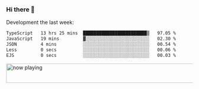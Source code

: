 ### Hi there 👋

Development the last week:
<!--START_SECTION:waka-->

```txt
TypeScript   13 hrs 25 mins  ████████████████████████▒   97.05 %
JavaScript   19 mins         ▓░░░░░░░░░░░░░░░░░░░░░░░░   02.30 %
JSON         4 mins          ░░░░░░░░░░░░░░░░░░░░░░░░░   00.54 %
Less         0 secs          ░░░░░░░░░░░░░░░░░░░░░░░░░   00.06 %
EJS          0 secs          ░░░░░░░░░░░░░░░░░░░░░░░░░   00.03 %
```

<!--END_SECTION:waka-->

<!--
**JASONPANGGO/jasonpanggo** is a ✨ _special_ ✨ repository because its `README.md` (this file) appears on your GitHub profile.

Here are some ideas to get you started:

- 🔭 I’m currently working on ...
- 🌱 I’m currently learning ...
- 👯 I’m looking to collaborate on ...
- 🤔 I’m looking for help with ...
- 💬 Ask me about ...
- 📫 How to reach me: ...
- 😄 Pronouns: ...
- ⚡ Fun fact: ...
-->

<a href="https://volt.fm/user/q8yd9e79csfr57rt" target="_blank"><img src="https://spotify-badge-egoist.vercel.app/api/now-playing" width="540" height="52" alt="now playing"></a>
